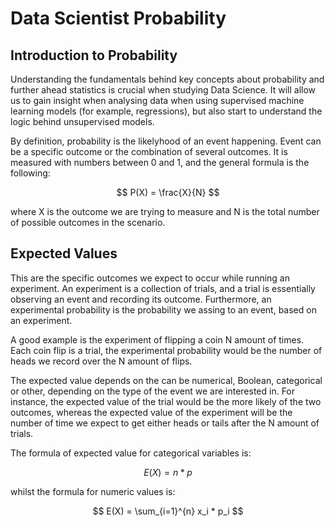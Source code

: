 # Data Scientist Probability

## Introduction to Probability

Understanding the fundamentals behind key concepts about probability and further ahead statistics is crucial when studying Data Science. It will allow us to gain insight when analysing data when using supervised machine learning models (for example, regressions), but also start to understand the logic behind unsupervised models.

By definition, probability is the likelyhood of an event happening. Event can be a specific outcome or the combination of several outcomes. It is measured with numbers between 0 and 1, and the general formula is the following:

$$
P(X) = \frac{X}{N}
$$

where X is the outcome we are trying to measure and N is the total number of possible outcomes in the scenario.

## Expected Values

This are the specific outcomes we expect to occur while running an experiment. An experiment is a collection of trials, and a trial is essentially observing an event and recording its outcome. Furthermore, an experimental probability is the probability we assing to an event, based on an experiment.

A good example is the experiment of flipping a coin N amount of times. Each coin flip is a trial, the experimental probability would be the number of heads we record over the N amount of flips. 

The expected value depends on the can be numerical, Boolean, categorical or other, depending on the type of the event we are interested in. For instance, the expected value of the trial would be the more likely of the two outcomes, whereas the expected value of the experiment will be the number of time we expect to get either heads or tails after the N amount of trials.

The formula of expected value for categorical variables is:

$$
E(X) = n*p
$$

whilst the formula for numeric values is:

$$
E(X) = \sum_{i=1}^{n} x_i * p_i
$$
